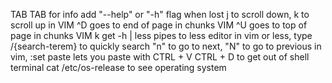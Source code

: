 TAB TAB for info
 add "--help" or "-h" flag when lost
 j to scroll down, k to scroll up in VIM
 ^D goes to end of page in chunks VIM
 ^U goes to top of page in chunks VIM
 k get -h | less pipes to less editor
 in vim or less, type /{search-terem} to quickly search
	 "n" to go to next, "N" to go to previous
in vim, :set paste lets you paste with CTRL + V
CTRL + D to get out of shell terminal
 cat /etc/os-release to see operating system